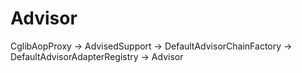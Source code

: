 # Advisor #

CglibAopProxy -> AdvisedSupport -> DefaultAdvisorChainFactory -> DefaultAdvisorAdapterRegistry -> Advisor